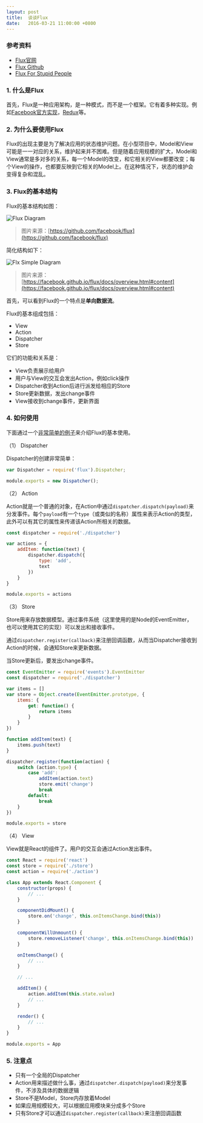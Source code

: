 ```yaml
---
layout: post
title:  谈谈Flux
date:   2016-03-21 11:00:00 +0800
---
```


### 参考资料

- [Flux官网](https://facebook.github.io/flux/)
- [Flux Github](https://github.com/facebook/flux)
- [Flux For Stupid People](http://blog.andrewray.me/flux-for-stupid-people/)

### 1. 什么是Flux

首先，Flux是一种应用架构，是一种模式，而不是一个框架。它有着多种实现。例如[Facebook官方实现](https://github.com/facebook/flux)，[Redux](https://github.com/reactjs/redux)等。

### 2. 为什么要使用Flux

Flux的出现主要是为了解决应用的状态维护问题。在小型项目中，Model和View可能是一一对应的关系，维护起来并不困难。但是随着应用规模的扩大，Model和View通常是多对多的关系，每一个Model的改变，和它相关的View都要改变；每个View的操作，也都要反映到它相关的Model上。在这种情况下，状态的维护会变得复杂和混乱。

### 3. Flux的基本结构

Flux的基本结构如图：

![Flux Diagram]({{site.baseurl}}/images/2016-03-21-flux-diagram.png)

> 图片来源：[https://github.com/facebook/flux](https://github.com/facebook/flux)

简化结构如下：

![Flx Simple Diagram]({{site.baseurl}}/images/2016-03-21-flux-simple-diagram.png)

> 图片来源：[https://facebook.github.io/flux/docs/overview.html#content](https://facebook.github.io/flux/docs/overview.html#content)

首先，可以看到Flux的一个特点是**单向数据流**。

Flux的基本组成包括：

- View
- Action
- Dispatcher
- Store

它们的功能和关系是：

- View负责展示给用户
- 用户与View的交互会发出Action，例如click操作
- Dispatcher收到Action后进行派发给相应的Store
- Store更新数据，发出change事件
- View接收到change事件，更新界面

### 4. 如何使用

下面通过一个[非常简单的例子](https://github.com/simplest-demos/simplest-flux-demo)来介绍Flux的基本使用。

（1） Dispatcher

Dispatcher的创建非常简单：

```javascript
var Dispatcher = require('flux').Dispatcher;

module.exports = new Dispatcher();
```

（2） Action

Action就是一个普通的对象，在Action中通过`dispatcher.dispatch(payload)`来分发事件。每个`payload`有一个`type`（或类似的名称）属性来表示Action的类型，此外可以有其它的属性来传递该Action所相关的数据。

```javascript
const dispatcher = require('./dispatcher')

var actions = {
    addItem: function(text) {
        dispatcher.dispatch({
            type: 'add',
            text
        })
    }
}

module.exports = actions
```

（3） Store

Store用来存放数据模型。通过事件系统（这里使用的是Node的EventEmitter，也可以使用其它的实现）可以发出和接收事件。

通过`dispatcher.register(callback)`来注册回调函数，从而当Dispatcher接收到Action的时候，会通知Store来更新数据。

当Store更新后，要发出change事件。

```javascript
const EventEmitter = require('events').EventEmitter
const dispatcher = require('./dispatcher')

var items = []
var store = Object.create(EventEmitter.prototype, {
    items: {
        get: function() {
            return items
        }
    }
})

function addItem(text) {
    items.push(text)
}

dispatcher.register(function(action) {
    switch (action.type) {
        case 'add':
            addItem(action.text)
            store.emit('change')
            break
        default:
            break
    }
})

module.exports = store
```

（4） View

View就是React的组件了。用户的交互会通过Action发出事件。

```javascript
const React = require('react')
const store = require('./store')
const action = require('./action')

class App extends React.Component {
    constructor(props) {
        // ...
    }

    componentDidMount() {
        store.on('change', this.onItemsChange.bind(this))
    }

    componentWillUnmount() {
        store.removeListener('change', this.onItemsChange.bind(this))
    }

    onItemsChange() {
        // ...
    }

    // ...

    addItem() {
        action.addItem(this.state.value)
        // ...
    }

    render() {
        // ...
    }
}

module.exports = App
```

### 5. 注意点

- 只有一个全局的Dispatcher
- Action用来描述做什么事，通过`dispatcher.dispatch(payload)`来分发事件，不涉及具体的数据逻辑
- Store不是Model，Store内存放着Model
- 如果应用规模较大，可以根据应用模块来分成多个Store
- 只有Store才可以通过`dispatcher.register(callback)`来注册回调函数
